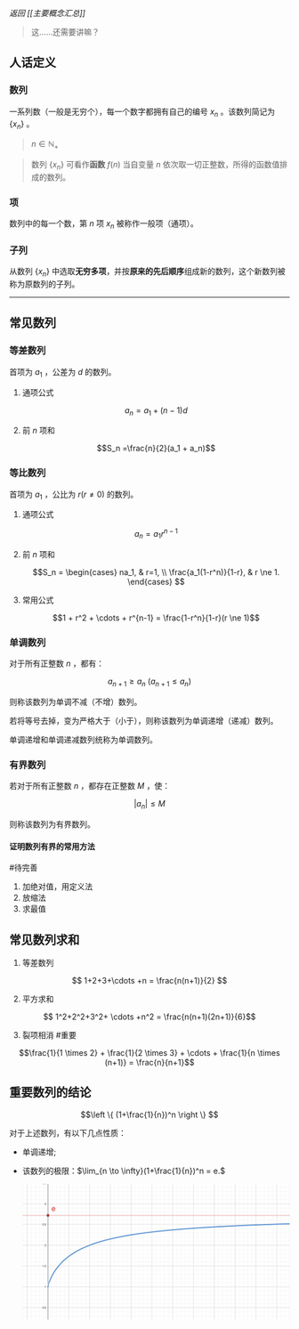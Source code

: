 *返回 [[主要概念汇总]]*

> 这……还需要讲嘛？

## 人话定义

### 数列

一系列数（一般是无穷个），每一个数字都拥有自己的编号 $x_n$ 。该数列简记为 $\{ x_n \}$ 。

> $n \in \mathbb {N}_+$

> 数列 $\{ x_n \}$ 可看作**函数** $f(n)$ 当自变量 $n$ 依次取一切正整数，所得的函数值排成的数列。

### 项

数列中的每一个数，第 $n$ 项 $x_n$ 被称作一般项（通项）。

### 子列

从数列 $\{ x_n \}$ 中选取**无穷多项**，并按**原来的先后顺序**组成新的数列，这个新数列被称为原数列的子列。

***

## 常见数列

### 等差数列

首项为 $a_1$ ，公差为 $d$ 的数列。

1. 通项公式

	$$a_n = a_1 + (n-1)d$$

2. 前 $n$ 项和

	$$S_n =\frac{n}{2}(a_1 + a_n)$$

### 等比数列

首项为 $a_1$ ，公比为 $r(r \ne 0)$ 的数列。

1. 通项公式

	$$a_n = a_1r^{n-1}$$

2. 前 $n$ 项和

	$$S_n = 
	\begin{cases}
	na_1,  & r=1, \\
	\frac{a_1(1-r^n)}{1-r}, & r \ne 1.
	\end{cases}
	$$

3. 常用公式

	$$1 + r^2 + \cdots + r^{n-1} = \frac{1-r^n}{1-r}(r \ne 1)$$

### 单调数列

对于所有正整数 $n$ ，都有：

$$a_{n+1} \ge a_n ~ (a_{n+1} \le a_n)$$

则称该数列为单调不减（不增）数列。

若将等号去掉，变为严格大于（小于），则称该数列为单调递增（递减）数列。

单调递增和单调递减数列统称为单调数列。

### 有界数列

若对于所有正整数 $n$ ，都存在正整数 $M$ ，使：

$$|a_n| \le M$$

则称该数列为有界数列。

#### 证明数列有界的常用方法

#待完善 

1. 加绝对值，用定义法
2. 放缩法
3. 求最值

## 常见数列求和

1. 等差数列

$$ 1+2+3+\cdots +n = \frac{n(n+1)}{2} $$

2. 平方求和

$$ 1^2+2^2+3^2+ \cdots +n^2 = \frac{n(n+1)(2n+1)}{6}$$

3. 裂项相消 #重要 

$$\frac{1}{1 \times 2} + \frac{1}{2 \times 3} + \cdots + \frac{1}{n \times (n+1)} = \frac{n}{n+1}$$

## 重要数列的结论

$$\left \{ (1+\frac{1}{n})^n \right \} $$

对于上述数列，有以下几点性质：

- 单调递增;
- 该数列的极限：$\lim_{n \to \infty}(1+\frac{1}{n})^n = e.$

	![graph](/assets/1+1n_series.jpg)

